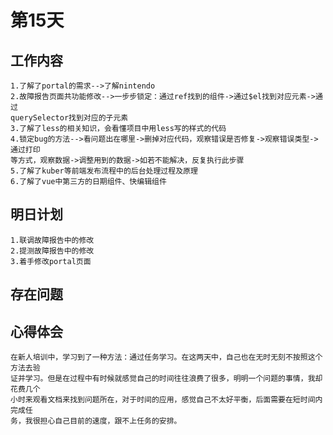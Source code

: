 # 第15天

## 工作内容

    1.了解了portal的需求-->了解nintendo
    2.故障报告页面共功能修改-->一步步锁定：通过ref找到的组件->通过$el找到对应元素->通过
    querySelector找到对应的子元素
    3.了解了less的相关知识，会看懂项目中用less写的样式的代码
    4.锁定bug的方法-->看问题出在哪里->删掉对应代码，观察错误是否修复->观察错误类型->通过打印
    等方式，观察数据->调整用到的数据->如若不能解决，反复执行此步骤
    5.了解了kuber等前端发布流程中的后台处理过程及原理
    6.了解了vue中第三方的日期组件、快编辑组件

## 明日计划

    1.联调故障报告中的修改
    2.提测故障报告中的修改
    3.着手修改portal页面

## 存在问题

## 心得体会

    在新人培训中，学习到了一种方法：通过任务学习。在这两天中，自己也在无时无刻不按照这个方法去验
    证并学习。但是在过程中有时候就感觉自己的时间往往浪费了很多，明明一个问题的事情，我却花费几个
    小时来观看文档来找到问题所在，对于时间的应用，感觉自己不太好平衡，后面需要在短时间内完成任
    务，我很担心自己目前的速度，跟不上任务的安排。
